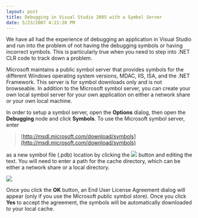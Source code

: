 ```yaml
---
layout: post
title: Debugging in Visual Studio 2005 with a Symbol Server
date: 5/23/2007 4:21:20 PM
---
```


We have all had the experience of debugging an application in Visual Studio and run into the problem of not having the debugging symbols or having incorrect symbols. This is particularly true when you need to step into .NET CLR code to track down a problem. 

Microsoft maintains a public symbol server that provides symbols for the different Windows operating system versions, MDAC, IIS, ISA, and the .NET Framework. This server is for symbol downloads only and is not browseable. In addition to the Microsoft symbol server, you can create your own local symbol server for your own application on either a network share or your own local machine.

In order to setup a symbol server, open the **Options** dialog, then open the **Debugging** node and click **Symbols**. To use the Microsoft symbol server, enter 

> [http://msdl.microsoft.com/download/symbols](http://msdl.microsoft.com/download/symbols)

as a new symbol file (.pdb) location by clicking the ![](http://gwb.blob.core.windows.net/sdorman/WindowsLiveWriter/DebugginginVisualStudio2005withaSymbolSe_E5D6/image%7B0%7D10.png) button and editing the text. You will need to enter a path for the cache directory, which can be either a network share or a local directory.

[![](http://gwb.blob.core.windows.net/sdorman/WindowsLiveWriter/DebugginginVisualStudio2005withaSymbolSe_E5D6/image%7B0%7D_thumb1.png)](http://gwb.blob.core.windows.net/sdorman/WindowsLiveWriter/DebugginginVisualStudio2005withaSymbolSe_E5D6/image%7B0%7D5.png) 

Once you click the **OK** button, an End User License Agreement dialog will appear (only if you use the Microsoft public symbol store). Once you click **Yes** to accept the agreement, the symbols will be automatically downloaded to your local cache.

